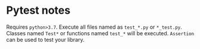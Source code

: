# Pytest notes

Requires `python>3.7`.
Execute all files named as `test_*.py` or `*_test.py`.
Classes named `Test*` or functions named `test_*` will be executed. `Assertion` can be used to test your library.
